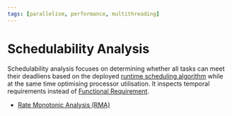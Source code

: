 ```yaml
---
tags: [parallelism, performance, multithreading]
---
```


# Schedulability Analysis

Schedulability analysis focuses on determining whether all tasks can meet their
deadliens based on the deployed [runtime scheduling algorithm](202404232247.md)
while at the same time optimising processor utilisation. It inspects temporal
requirements instead of [Functional Requirement](202303251342.md).

- [Rate Monotonic Analysis (RMA)](202407151214.md)
